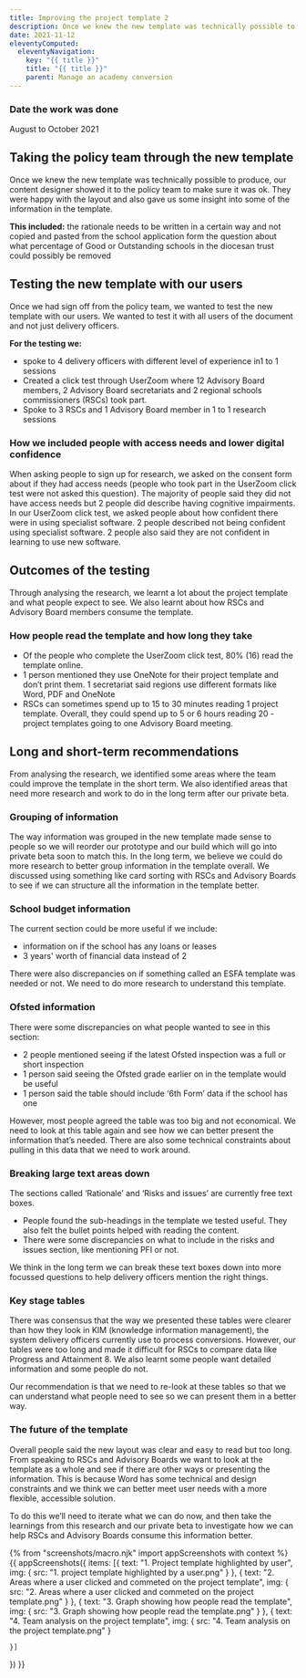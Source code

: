 ```yaml
---
title: Improving the project template 2
description: Once we knew the new template was technically possible to produce, our content designer showed it to the policy team to make sure it was ok. They were happy with the layout and also gave us some insight into some of the information in the template.
date: 2021-11-12
eleventyComputed:
  eleventyNavigation:
    key: "{{ title }}"
    title: "{{ title }}"
    parent: Manage an academy conversion
---
```


### Date the work was done 
August to October 2021 

## Taking the policy team through the new template 
Once we knew the new template was technically possible to produce, our content designer showed it to the policy team to make sure it was ok. They were happy with the layout and also gave us some insight into some of the information in the template.

**This included:** 
the rationale needs to be written in a certain way and not copied and pasted from the school application form the question about what percentage of Good or Outstanding schools in the diocesan trust could possibly be removed 
 
## Testing the new template with our users 
Once we had sign off from the policy team, we wanted to test the new template with our users. We wanted to test it with all users of the document and not just delivery officers. 

**For the testing we:** 
- spoke to 4 delivery officers with different level of experience in1 to 1 sessions 
- Created a click test through UserZoom where 12 Advisory Board members, 2 Advisory Board secretariats and 2 regional schools commissioners (RSCs) took part. 
- Spoke to 3 RSCs and 1 Advisory Board member in 1 to 1 research sessions 
 
### How we included people with access needs and lower digital confidence 
When asking people to sign up for research, we asked on the consent form about if they had access needs (people who took part in the UserZoom click test were not asked this question). The majority of people said they did not have access needs but 2 people did describe having cognitive impairments. In our UserZoom click test, we asked people about how confident there were in using specialist software. 2 people described not being confident using specialist software. 2 people also said they are not confident in learning to use new software.

## Outcomes of the testing 
Through analysing the research, we learnt a lot about the project template and what people expect to see. We also learnt about how RSCs and Advisory Board members consume the template. 

### How people read the template and how long they take 
- Of the people who complete the UserZoom click test, 80% (16) read the template online. 
- 1 person mentioned they use OneNote for their project template and don’t print them. 1 secretariat said regions use different formats like Word, PDF and OneNote 
- RSCs can sometimes spend up to 15 to 30 minutes reading 1 project template. Overall, they could spend up to 5 or 6 hours reading 20 - project templates going to one Advisory Board meeting. 

## Long and short-term recommendations 
From analysing the research, we identified some areas where the team could improve the template in the short term.  We also identified areas that need more research and work to do in the long term after our private beta. 

### Grouping of information 
The way information was grouped in the new template made sense to people so we will reorder our prototype and our build which will go into private beta soon to match this. In the long term, we believe we could do more research to better group information in the template overall. We discussed using something like card sorting with RSCs and Advisory Boards to see if we can structure all the information in the template better. 

### School budget information 
The current section could be more useful if we include: 
- information on if the school has any loans or leases 
- 3 years' worth of financial data instead of 2 
 
There were also discrepancies on if something called an ESFA template was needed or not. We need to do more research to understand this template. 

### Ofsted information 
There were some discrepancies on what people wanted to see in this section: 
- 2 people mentioned seeing if the latest Ofsted inspection was a full or short inspection 
- 1 person said seeing the Ofsted grade earlier on in the template would be useful 
- 1 person said the table should include ‘6th Form’ data if the school has one 

However, most people agreed the table was too big and not economical. We need to look at this table again and see how we can better present the information that’s needed. There are also some technical constraints about pulling in this data that we need to work around. 

### Breaking large text areas down 
The sections called ‘Rationale’ and ‘Risks and issues’ are currently free text boxes. 
- People found the sub-headings in the template we tested useful. They also felt the bullet points helped with reading the content. 
- There were some discrepancies on what to include in the risks and issues section, like mentioning PFI or not. 

We think in the long term we can break these text boxes down into more focussed questions to help delivery officers mention the right things. 

### Key stage tables 
There was consensus that the way we presented these tables were clearer than how they look in KIM (knowledge information management), the system delivery officers currently use to process conversions. However, our tables were too long and made it difficult for RSCs to compare data like Progress and Attainment 8. We also learnt some people want detailed information and some people do not.

Our recommendation is that we need to re-look at these tables so that we can understand what people need to see so we can present them in a better way. 

### The future of the template 
Overall people said the new layout was clear and easy to read but too long. From speaking to RSCs and Advisory Boards we want to look at the template as a whole and see if there are other ways or presenting the information. This is because Word has some technical and design constraints and we think we can better meet user needs with a more flexible, accessible solution.

To do this we’ll need to iterate what we can do now, and then take the learnings from this research and our private beta to investigate how we can help RSCs and Advisory Boards consume this information better.




{% from "screenshots/macro.njk" import appScreenshots with context %}
{{ appScreenshots({
  items: [{
      text: "1. Project template highlighted by user",
      img: { src: "1. project template highlighted by a user.png" }
    }, {
      text: "2. Areas where a user clicked and commeted on the project template",
      img: { src: "2. Areas where a user clicked and commeted on the project template.png" }
    },  {
      text: "3. Graph showing how people read the template",
      img: { src: "3. Graph showing how people read the template.png" }
    }, {
      text: "4. Team analysis on the project template",
      img: { src: "4. Team analysis on the project template.png" }

    }]
}) }}